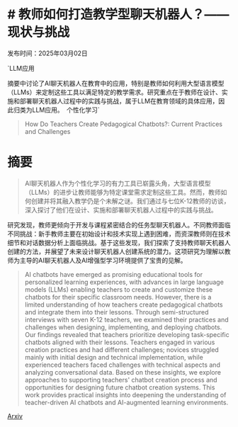 # # 教师如何打造教学型聊天机器人？——现状与挑战

发布时间：2025年03月02日

`LLM应用

摘要中讨论了AI聊天机器人在教育中的应用，特别是教师如何利用大型语言模型（LLMs）来定制这些工具以满足特定的教学需求。研究重点在于教师在设计、实施和部署聊天机器人过程中的实践与挑战，属于LLM在教育领域的具体应用，因此归类为LLM应用。` `个性化学习`

> How Do Teachers Create Pedagogical Chatbots?: Current Practices and Challenges

# 摘要

> AI聊天机器人作为个性化学习的有力工具已崭露头角，大型语言模型（LLMs）的进步让教师能够为特定课堂需求定制这些工具。然而，教师如何创建并将其融入教学仍是个未解之谜。我们通过与七位K-12教师的访谈，深入探讨了他们在设计、实施和部署聊天机器人过程中的实践与挑战。

研究发现，教师更倾向于开发与课程紧密结合的任务型聊天机器人。不同教师面临不同挑战：新手教师主要在初始设计和技术实现上遇到困难，而资深教师则在技术细节和对话数据分析上面临挑战。基于这些发现，我们探索了支持教师聊天机器人创建的方法，并展望了未来设计聊天机器人创建系统的潜力。这项研究为理解以教师为主导的AI聊天机器人及AI增强型学习环境提供了宝贵的见解。

> AI chatbots have emerged as promising educational tools for personalized learning experiences, with advances in large language models (LLMs) enabling teachers to create and customize these chatbots for their specific classroom needs. However, there is a limited understanding of how teachers create pedagogical chatbots and integrate them into their lessons. Through semi-structured interviews with seven K-12 teachers, we examined their practices and challenges when designing, implementing, and deploying chatbots. Our findings revealed that teachers prioritize developing task-specific chatbots aligned with their lessons. Teachers engaged in various creation practices and had different challenges; novices struggled mainly with initial design and technical implementation, while experienced teachers faced challenges with technical aspects and analyzing conversational data. Based on these insights, we explore approaches to supporting teachers' chatbot creation process and opportunities for designing future chatbot creation systems. This work provides practical insights into deepening the understanding of teacher-driven AI chatbots and AI-augmented learning environments.

[Arxiv](https://arxiv.org/abs/2503.00967)